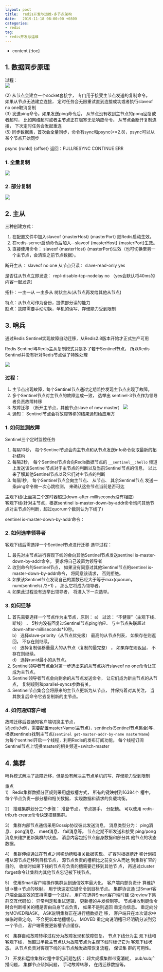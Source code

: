 ```yaml
---
layout: post
title:  redis开发与运维-多节点架构
date:   2019-11-18 08:00:00 +0800
categories: 
- redis 
tag:
- redis开发与运维
---
```


* content
{:toc}

## 1. 数据同步原理
过程：   
![](/styles/images/other/redis/redis15.png)   

(2) 从节点会建立一个socket套接字， 专门用于接受主节点发送的复制命令，   
如果从节点无法建立连接， 定时任务会无限重试直到连接成功或者执行slaveof no one取消复制   
(3) 发送ping命令，如果发送ping命令后， 从节点没有收到主节点的pong回复或者超时， 比如网络超时或者主节点正在阻塞无法响应命令， 从节点会断开复制连接， 下次定时任务会发起重连   
(5) 同步数据集，首次会全量同步，命令有sync和psync(>=2.8)，psync可以从某个节点开始同步

psync {runId} {offset}   返回：FULLRESYNC CONTINUE ERR

### 1. 全量复制

![](/styles/images/other/redis/redis16.png)   

### 2. 部分复制

![](/styles/images/other/redis/redis17.png)   

## 2. 主从
三种创建方式：
1. 在配置文件中加入slaveof {masterHost} {masterPort} 随Redis启动生效。
2. 在redis-server启动命令后加入--slaveof {masterHost} {masterPort}生效。
3. 直接使用命令： slaveof {masterHost} {masterPort}生效（也可切换至另一个主节点，会清空之前节点数据）。

断开主从： slaveof no one
从节点只读： slave-read-only yes

是否往从节点立即发送： repl-disable-tcp-nodelay no （yes会默认将40ms的内容一起发送）

拓扑：一主一从 一主多从 树状主从(从节点再发给其他从节点)

特点：从节点可作为备份，提供部分读的能力   
缺点：故障需要手动切换，单机的读写、存储能力受到限制   

## 3. 哨兵

通过Redis Sentinel实现故障自动迁移，从Redis2.8版本开始才正式生产可用

Redis Sentinel与Redis主从复制模式只是多了若干Sentinel节点， 所以Redis Sentinel并没有针对Redis节点做了特殊处理

![](/styles/images/other/redis/redis19.png)   

### 过程：
1. 主节点出现故障，每个Sentinel节点通过定期监控发现主节点出现了故障。
2. 多个Sentinel节点对主节点的故障达成一致， 选举出 sentinel-3节点作为领导者负责故障转移
3. 故障迁移 （断开主节点，其他节点slave of new master）
![](/styles/images/other/redis/redis20.png)   
4. 通知： Sentinel节点会将故障转移的结果通知给应用方


### 1. 如何监测故障
Sentinel三个定时监控任务
1. 每隔10秒， 每个Sentinel节点会向主节点和从节点发送info命令获取最新的拓扑结构
2. 每隔2秒， 每个Sentinel节点会向Redis数据节点的 `__sentinel__:hello`
  频道上发送该Sentinel节点对于主节点的判断以及当前Sentinel节点的信息， 以此来了解其他Sentinel节点以及它们对主节点的判断
3. 每隔1秒， 每个Sentinel节点会向主节点、 从节点、 其余Sentinel节点
  发送一条ping命令做一次心跳检测， 来确认这些节点当前是否可达

主观下线(上面第三个定时器超过down-after-milliseconds没有相应)    
客观下线(针对主节点，根据sentinel is-master-down-by-addr命令询问其他节点对主节点的判断，超过quorum个数则认为下线了)   

sentinel is-master-down-by-addr命令：

### 2. 如何选举领导者
客观下线后需选择一个Sentinel节点进行迁移
选举过程：
1. 最先对主节点进行客观下线的会向其他Sentinel节点发送sentinel is-master-down-by-addr命令，
要求将自己设置为领导者
2. 收到命令的Sentinel节点， 如果没有同意过其他Sentinel节点的sentinel is-master-down-by-addr命令， 将同意该请求， 否则拒绝。
3. 如果该Sentinel节点发现自己的票数已经大于等于max(quorum，num(sentinels) /2+1) ， 那么它将成为领导者。
4. 如果此过程没有选举出领导者， 将进入下一次选举。

### 3. 如何迁移
1. 首先需要选择一个节点作为主节点，原则：
a） 过滤： “不健康”（主观下线、 断线） 、 5秒内没有回复过Sentinel节点ping响应、 与主节点失联超过down-after-milliseconds*10秒。   
b） 选择slave-priority（从节点优先级） 最高的从节点列表， 如果存在则返回， 不存在则继续。   
c） 选择复制偏移量最大的从节点（复制的最完整） ， 如果存在则返回， 不存在则继续。   
d） 选择runid最小的从节点。   
2. Sentinel领导者节点会对第一步选出来的从节点执行slaveof no one命令让其成为主节点。
3. Sentinel领导者节点会向剩余的从节点发送命令， 让它们成为新主节点的从节点， 复制规则和parallel-syncs参数有关。
4. Sentinel节点集合会将原来的主节点更新为从节点， 并保持着对其关注， 当其恢复后命令它去复制新的主节点。

   
### 4. 如何通知客户端
故障迁移后要通知客户端切换主节点，   
以jedis为例，需要配置masterName(主节点)，sentinels(Sentinel节点集合)等，    
根据sentinels找到主节点(`sentinel get-master-addr-by-name masterName`)    
为每个sentinel开启一个线程，利用Redis的发布订阅功能， 每个线程订阅Sentinel节点上切换master的相关频道+switch-master    

## 4. 集群

哨兵模式解决了故障迁移，但是没有解决主节点单机的写、存储能力受到限制

重点   
1） Redis集群数据分区规则采用虚拟槽方式， 所有的键映射到16384个
槽中， 每个节点负责一部分槽和相关数据， 实现数据和请求的负载均衡。

2） 搭建集群划分三个步骤： 准备节点， 节点握手， 分配槽。 可以使用
redis-trib.rb create命令快速搭建集群。

3） 集群内部节点通信采用Gossip协议彼此发送消息， 消息类型分为：
ping消息、 pong消息、 meet消息、 fail消息等。 节点定期不断发送和接受
ping/pong消息来维护更新集群的状态。 消息内容包括节点自身数据和部分其
他节点的状态数据。

4） 集群伸缩通过在节点之间移动槽和相关数据实现。 扩容时根据槽迁
移计划把槽从源节点迁移到目标节点， 源节点负责的槽相比之前变少从而达
到集群扩容的目的， 收缩时如果下线的节点有负责的槽需要迁移到其他节
点， 再通过cluster forget命令让集群内其他节点忘记被下线节点。

5） 使用Smart客户端操作集群达到通信效率最大化， 客户端内部负责计
算维护键→槽→节点的映射， 用于快速定位键命令到目标节点。 集群协议通
过Smart客户端全面高效的支持需要一个过程， 用户在选择Smart客户端时建
议review下集群交互代码如： 异常判定和重试逻辑， 更新槽的并发控制等。
节点接收到键命令时会判断相关的槽是否由自身节点负责， 如果不是则返回
重定向信息。 重定向分为MOVED和ASK， ASK说明集群正在进行槽数据迁
移， 客户端只在本次请求中做临时重定向， 不会更新本地槽缓存。 MOVED
重定向说明槽已经明确分派到另一个节点， 客户端需要更新槽节点缓存。

6） 集群自动故障转移过程分为故障发现和故障恢复。 节点下线分为主
观下线和客观下线， 当超过半数主节点认为故障节点为主观下线时标记它为
客观下线状态。 从节点负责对客观下线的主节点触发故障恢复流程， 保证集
群的可用性。

7） 开发和运维集群过程中常见问题包括： 超大规模集群带宽消耗，
pub/sub广播问题， 集群节点倾斜问题， 手动故障转移， 在线迁移数据等。   